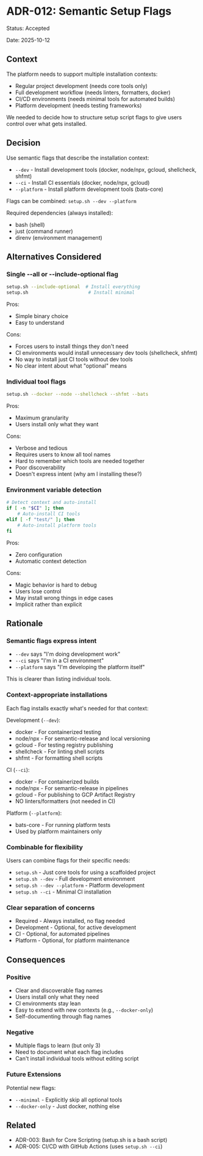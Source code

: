 # ADR-012: Semantic Setup Flags

Status: Accepted

Date: 2025-10-12

## Context

The platform needs to support multiple installation contexts:
- Regular project development (needs core tools only)
- Full development workflow (needs linters, formatters, docker)
- CI/CD environments (needs minimal tools for automated builds)
- Platform development (needs testing frameworks)

We needed to decide how to structure setup script flags to give users control over what gets installed.

## Decision

Use semantic flags that describe the installation context:

- `--dev` - Install development tools (docker, node/npx, gcloud, shellcheck, shfmt)
- `--ci` - Install CI essentials (docker, node/npx, gcloud)
- `--platform` - Install platform development tools (bats-core)

Flags can be combined: `setup.sh --dev --platform`

Required dependencies (always installed):
- bash (shell)
- just (command runner)
- direnv (environment management)

## Alternatives Considered

### Single --all or --include-optional flag

```bash
setup.sh --include-optional  # Install everything
setup.sh                      # Install minimal
```

Pros:
- Simple binary choice
- Easy to understand

Cons:
- Forces users to install things they don't need
- CI environments would install unnecessary dev tools (shellcheck, shfmt)
- No way to install just CI tools without dev tools
- No clear intent about what "optional" means

### Individual tool flags

```bash
setup.sh --docker --node --shellcheck --shfmt --bats
```

Pros:
- Maximum granularity
- Users install only what they want

Cons:
- Verbose and tedious
- Requires users to know all tool names
- Hard to remember which tools are needed together
- Poor discoverability
- Doesn't express intent (why am I installing these?)

### Environment variable detection

```bash
# Detect context and auto-install
if [ -n "$CI" ]; then
    # Auto-install CI tools
elif [ -f "test/" ]; then
    # Auto-install platform tools
fi
```

Pros:
- Zero configuration
- Automatic context detection

Cons:
- Magic behavior is hard to debug
- Users lose control
- May install wrong things in edge cases
- Implicit rather than explicit

## Rationale

### Semantic flags express intent

- `--dev` says "I'm doing development work"
- `--ci` says "I'm in a CI environment"
- `--platform` says "I'm developing the platform itself"

This is clearer than listing individual tools.

### Context-appropriate installations

Each flag installs exactly what's needed for that context:

Development (`--dev`):
- docker - For containerized testing
- node/npx - For semantic-release and local versioning
- gcloud - For testing registry publishing
- shellcheck - For linting shell scripts
- shfmt - For formatting shell scripts

CI (`--ci`):
- docker - For containerized builds
- node/npx - For semantic-release in pipelines
- gcloud - For publishing to GCP Artifact Registry
- NO linters/formatters (not needed in CI)

Platform (`--platform`):
- bats-core - For running platform tests
- Used by platform maintainers only

### Combinable for flexibility

Users can combine flags for their specific needs:
- `setup.sh` - Just core tools for using a scaffolded project
- `setup.sh --dev` - Full development environment
- `setup.sh --dev --platform` - Platform development
- `setup.sh --ci` - Minimal CI installation

### Clear separation of concerns

- Required - Always installed, no flag needed
- Development - Optional, for active development
- CI - Optional, for automated pipelines
- Platform - Optional, for platform maintenance

## Consequences

### Positive

- Clear and discoverable flag names
- Users install only what they need
- CI environments stay lean
- Easy to extend with new contexts (e.g., `--docker-only`)
- Self-documenting through flag names

### Negative

- Multiple flags to learn (but only 3)
- Need to document what each flag includes
- Can't install individual tools without editing script

### Future Extensions

Potential new flags:
- `--minimal` - Explicitly skip all optional tools
- `--docker-only` - Just docker, nothing else

## Related

- ADR-003: Bash for Core Scripting (setup.sh is a bash script)
- ADR-005: CI/CD with GitHub Actions (uses `setup.sh --ci`)